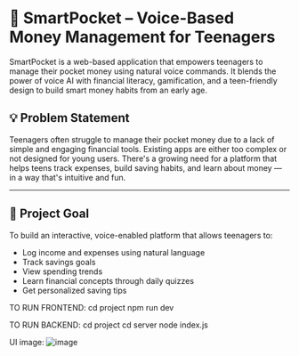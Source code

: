 # 🧠 SmartPocket – Voice-Based Money Management for Teenagers

SmartPocket is a web-based application that empowers teenagers to manage their pocket money using natural voice commands. It blends the power of voice AI with financial literacy, gamification, and a teen-friendly design to build smart money habits from an early age.

## 💡 Problem Statement

Teenagers often struggle to manage their pocket money due to a lack of simple and engaging financial tools. Existing apps are either too complex or not designed for young users. There's a growing need for a platform that helps teens track expenses, build saving habits, and learn about money — in a way that's intuitive and fun.

---

## 🎯 Project Goal

To build an interactive, voice-enabled platform that allows teenagers to:
- Log income and expenses using natural language
- Track savings goals
- View spending trends
- Learn financial concepts through daily quizzes
- Get personalized saving tips

TO RUN FRONTEND:
cd project
npm run dev

TO RUN BACKEND:
cd project
cd server
node index.js

UI image:
![image](https://github.com/user-attachments/assets/34e7253c-edbd-4eb2-a554-5a2c81cf32ef)

